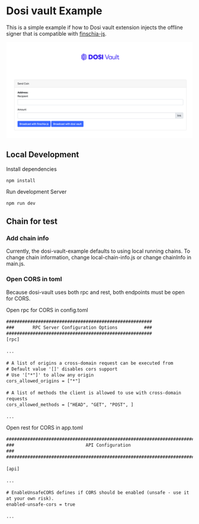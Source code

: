 # Dosi vault Example

This is a simple example if how to Dosi vault extension injects the offline signer that is compatible with [finschia-js](https://github.com/Finschia/finschia-js).

![](splash.png)

## Local Development

Install dependencies

```
npm install
```

Run development Server

```
npm run dev
```

## Chain for test

### Add chain info

Currently, the dosi-vault-example defaults to using local running chains. To change chain information, change local-chain-info.js or change chainInfo in main.js.

### Open CORS in toml

Because dosi-vault uses both rpc and rest, both endpoints must be open for CORS.

Open rpc for CORS in config.toml

```
#######################################################
###       RPC Server Configuration Options          ###
#######################################################
[rpc]

...

# A list of origins a cross-domain request can be executed from
# Default value '[]' disables cors support
# Use '["*"]' to allow any origin
cors_allowed_origins = ["*"]

# A list of methods the client is allowed to use with cross-domain requests
cors_allowed_methods = ["HEAD", "GET", "POST", ]

...
```

Open rest for CORS in app.toml

```
###############################################################################
###                           API Configuration                             ###
###############################################################################

[api]

...

# EnableUnsafeCORS defines if CORS should be enabled (unsafe - use it at your own risk).
enabled-unsafe-cors = true

...
```
